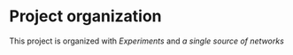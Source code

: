 # Project organization
This project is organized with *Experiments* and *a single source of networks* 